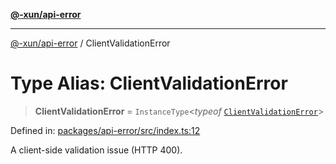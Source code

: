 [**@-xun/api-error**](../README.md)

***

[@-xun/api-error](../README.md) / ClientValidationError

# Type Alias: ClientValidationError

> **ClientValidationError** = `InstanceType`\<*typeof* [`ClientValidationError`](../variables/ClientValidationError.md)\>

Defined in: [packages/api-error/src/index.ts:12](https://github.com/Xunnamius/api-utils/blob/76aaa5b4cce48ea0bcd85fb368375b4a88bfa80f/packages/api-error/src/index.ts#L12)

A client-side validation issue (HTTP 400).
